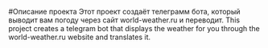 #Описание проекта
Этот проект создаёт телеграмм бота, который выводит вам погоду через сайт world-weather.ru и переводит.
This project creates a telegram bot that displays the weather for you through the world-weather.ru website and translates it.
